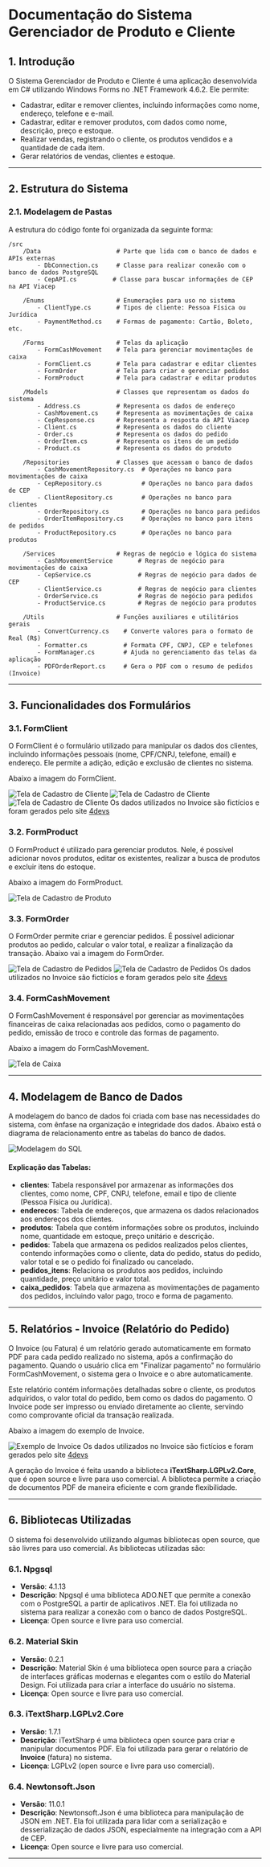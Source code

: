 # Documentação do Sistema Gerenciador de Produto e Cliente

## 1. Introdução

O Sistema Gerenciador de Produto e Cliente é uma aplicação desenvolvida em C# utilizando Windows Forms no .NET Framework 4.6.2. Ele permite:

- Cadastrar, editar e remover clientes, incluindo informações como nome, endereço, telefone e e-mail.
- Cadastrar, editar e remover produtos, com dados como nome, descrição, preço e estoque.
- Realizar vendas, registrando o cliente, os produtos vendidos e a quantidade de cada item.
- Gerar relatórios de vendas, clientes e estoque.

---

## 2. Estrutura do Sistema

### 2.1. Modelagem de Pastas

A estrutura do código fonte foi organizada da seguinte forma:

```
/src
    /Data                     # Parte que lida com o banco de dados e APIs externas
        - DbConnection.cs     # Classe para realizar conexão com o banco de dados PostgreSQL
        - CepAPI.cs          # Classe para buscar informações de CEP na API Viacep

    /Enums                    # Enumerações para uso no sistema
        - ClientType.cs       # Tipos de cliente: Pessoa Física ou Jurídica
        - PaymentMethod.cs    # Formas de pagamento: Cartão, Boleto, etc.

    /Forms                    # Telas da aplicação
        - FormCashMovement    # Tela para gerenciar movimentações de caixa
        - FormClient.cs       # Tela para cadastrar e editar clientes
        - FormOrder           # Tela para criar e gerenciar pedidos
        - FormProduct         # Tela para cadastrar e editar produtos

    /Models                   # Classes que representam os dados do sistema
        - Address.cs          # Representa os dados de endereço
        - CashMovement.cs     # Representa as movimentações de caixa
        - CepResponse.cs      # Representa a resposta da API Viacep
        - Client.cs           # Representa os dados do cliente
        - Order.cs            # Representa os dados do pedido
        - OrderItem.cs        # Representa os itens de um pedido
        - Product.cs          # Representa os dados do produto

    /Repositories             # Classes que acessam o banco de dados
        - CashMovementRepository.cs  # Operações no banco para movimentações de caixa
        - CepRepository.cs           # Operações no banco para dados de CEP
        - ClientRepository.cs        # Operações no banco para clientes
        - OrderRepository.cs         # Operações no banco para pedidos
        - OrderItemRepository.cs     # Operações no banco para itens de pedidos
        - ProductRepository.cs       # Operações no banco para produtos

    /Services                 # Regras de negócio e lógica do sistema
        - CashMovementService       # Regras de negócio para movimentações de caixa
        - CepService.cs             # Regras de negócio para dados de CEP
        - ClientService.cs          # Regras de negócio para clientes
        - OrderService.cs           # Regras de negócio para pedidos
        - ProductService.cs         # Regras de negócio para produtos

    /Utils                    # Funções auxiliares e utilitários gerais
        - ConvertCurrency.cs    # Converte valores para o formato de Real (R$)
        - Formatter.cs          # Formata CPF, CNPJ, CEP e telefones
        - FormManager.cs        # Ajuda no gerenciamento das telas da aplicação
        - PDFOrderReport.cs     # Gera o PDF com o resumo de pedidos (Invoice)

```

---

## 3. Funcionalidades dos Formulários

### 3.1. FormClient

O FormClient é o formulário utilizado para manipular os dados dos clientes, incluindo informações pessoais (nome, CPF/CNPJ, telefone, email) e endereço. Ele permite a adição, edição e exclusão de clientes no sistema. 

Abaixo a imagem do FormClient.

![Tela de Cadastro de Cliente](images/FormClient.png)
![Tela de Cadastro de Cliente](images/FormClient2.png)
![Tela de Cadastro de Cliente](images/FormClient3.png)
Os dados utilizados no Invoice são fictícios e foram gerados pelo site [4devs](https://www.4devs.com.br/)

### 3.2. FormProduct

O FormProduct é utilizado para gerenciar produtos. Nele, é possível adicionar novos produtos, editar os existentes, realizar a busca de produtos e excluir itens do estoque.

Abaixo a imagem do FormProduct.

![Tela de Cadastro de Produto](images/FormProduct.png)

### 3.3. FormOrder

O FormOrder permite criar e gerenciar pedidos. É possível adicionar produtos ao pedido, calcular o valor total, e realizar a finalização da transação. Abaixo vai a imagem do FormOrder.

![Tela de Cadastro de Pedidos](images/FormOrder.png)
![Tela de Cadastro de Pedidos](images/FormOrder2.png)
Os dados utilizados no Invoice são fictícios e foram gerados pelo site [4devs](https://www.4devs.com.br/)

### 3.4. FormCashMovement

O FormCashMovement é responsável por gerenciar as movimentações financeiras de caixa relacionadas aos pedidos, como o pagamento do pedido, emissão de troco e controle das formas de pagamento.

Abaixo a imagem do FormCashMovement.

![Tela de Caixa](images/FormCashMovement.png)

---

## 4. Modelagem de Banco de Dados

A modelagem do banco de dados foi criada com base nas necessidades do sistema, com ênfase na organização e integridade dos dados. Abaixo está o diagrama de relacionamento entre as tabelas do banco de dados.

![Modelagem do SQL](images/SQLModelagem.png)

#### Explicação das Tabelas:
- **clientes**: Tabela responsável por armazenar as informações dos clientes, como nome, CPF, CNPJ, telefone, email e tipo de cliente (Pessoa Física ou Jurídica).
- **enderecos**: Tabela de endereços, que armazena os dados relacionados aos endereços dos clientes.
- **produtos**: Tabela que contém informações sobre os produtos, incluindo nome, quantidade em estoque, preço unitário e descrição.
- **pedidos**: Tabela que armazena os pedidos realizados pelos clientes, contendo informações como o cliente, data do pedido, status do pedido, valor total e se o pedido foi finalizado ou cancelado.
- **pedidos_itens**: Relaciona os produtos aos pedidos, incluindo quantidade, preço unitário e valor total.
- **caixa_pedidos**: Tabela que armazena as movimentações de pagamento dos pedidos, incluindo valor pago, troco e forma de pagamento.

---

## 5. Relatórios - Invoice (Relatório do Pedido)

O Invoice (ou Fatura) é um relatório gerado automaticamente em formato PDF para cada pedido realizado no sistema, após a confirmação do pagamento. Quando o usuário clica em "Finalizar pagamento" no formulário FormCashMovement, o sistema gera o Invoice e o abre automaticamente.

Este relatório contém informações detalhadas sobre o cliente, os produtos adquiridos, o valor total do pedido, bem como os dados do pagamento. O Invoice pode ser impresso ou enviado diretamente ao cliente, servindo como comprovante oficial da transação realizada.

Abaixo a imagem do exemplo de Invoice.

![Exemplo de Invoice](images/Invoice.png)
Os dados utilizados no Invoice são fictícios e foram gerados pelo site [4devs](https://www.4devs.com.br/)

A geração do Invoice é feita usando a biblioteca **iTextSharp.LGPLv2.Core**, que é open source e livre para uso comercial. A biblioteca permite a criação de documentos PDF de maneira eficiente e com grande flexibilidade.

---

## 6. Bibliotecas Utilizadas

O sistema foi desenvolvido utilizando algumas bibliotecas open source, que são livres para uso comercial. As bibliotecas utilizadas são:

### 6.1. **Npgsql**
- **Versão**: 4.1.13
- **Descrição**: Npgsql é uma biblioteca ADO.NET que permite a conexão com o PostgreSQL a partir de aplicativos .NET. Ela foi utilizada no sistema para realizar a conexão com o banco de dados PostgreSQL.
- **Licença**: Open source e livre para uso comercial.

### 6.2. **Material Skin**
- **Versão**: 0.2.1
- **Descrição**: Material Skin é uma biblioteca open source para a criação de interfaces gráficas modernas e elegantes com o estilo do Material Design. Foi utilizada para criar a interface do usuário no sistema.
- **Licença**: Open source e livre para uso comercial.

### 6.3. **iTextSharp.LGPLv2.Core**
- **Versão**: 1.7.1
- **Descrição**: iTextSharp é uma biblioteca open source para criar e manipular documentos PDF. Ela foi utilizada para gerar o relatório de **Invoice** (fatura) no sistema.
- **Licença**: LGPLv2 (open source e livre para uso comercial).

### 6.4. **Newtonsoft.Json**
- **Versão**: 11.0.1
- **Descrição**: Newtonsoft.Json é uma biblioteca para manipulação de JSON em .NET. Ela foi utilizada para lidar com a serialização e desserialização de dados JSON, especialmente na integração com a API de CEP.
- **Licença**: Open source e livre para uso comercial.

---